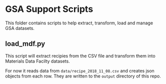# GSA Support Scripts
This folder contains scripts to help extract, transform, load and manage GSA 
datasets.

## load_mdf.py
This script will extract recipies from the CSV file and transform them into
Materials Data Facilty datasets.

For now it reads data from `data/recipe_2018_11_08.csv` and creates json objects
from each row. They are written to the `output` directory of this repo. 
